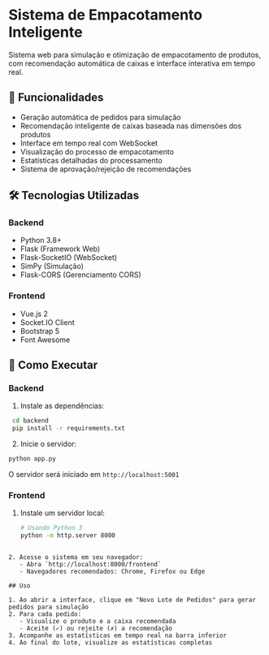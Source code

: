 # Sistema de Empacotamento Inteligente

Sistema web para simulação e otimização de empacotamento de produtos, com recomendação automática de caixas e interface interativa em tempo real.

## 🚀 Funcionalidades

- Geração automática de pedidos para simulação
- Recomendação inteligente de caixas baseada nas dimensões dos produtos
- Interface em tempo real com WebSocket
- Visualização do processo de empacotamento
- Estatísticas detalhadas do processamento
- Sistema de aprovação/rejeição de recomendações

## 🛠️ Tecnologias Utilizadas

### Backend
- Python 3.8+
- Flask (Framework Web)
- Flask-SocketIO (WebSocket)
- SimPy (Simulação)
- Flask-CORS (Gerenciamento CORS)

### Frontend
- Vue.js 2
- Socket.IO Client
- Bootstrap 5
- Font Awesome

## 🚦 Como Executar

### Backend

1. Instale as dependências:
```sh
 cd backend
 pip install -r requirements.txt
```

2. Inicie o servidor:
```sh
python app.py
```
O servidor será iniciado em `http://localhost:5001`


### Frontend

1. Instale um servidor local:
   ```sh
   # Usando Python 3
   python -m http.server 8000
```

2. Acesse o sistema em seu navegador:
   - Abra `http://localhost:8000/frontend`
   - Navegadores recomendados: Chrome, Firefox ou Edge

## Uso

1. Ao abrir a interface, clique em "Novo Lote de Pedidos" para gerar pedidos para simulação
2. Para cada pedido:
   - Visualize o produto e a caixa recomendada
   - Aceite (✓) ou rejeite (✗) a recomendação
3. Acompanhe as estatísticas em tempo real na barra inferior
4. Ao final do lote, visualize as estatísticas completas
